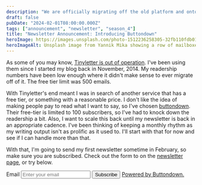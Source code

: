 ```yaml
---
description: "We are officially migrating off the old platform and onto a new one."
draft: false
pubDate: "2024-02-01T08:00:00.000Z"
tags: ["announcement", "newsletter", "season_4"]
title: "Newsletter Announcement: Introducing Buttondown"
heroImage: https://images.unsplash.com/photo-1512236258305-32fb110fdb01?q=80&w=2374&auto=format&fit=crop&ixlib=rb-4.0.3&ixid=M3wxMjA3fDB8MHxwaG90by1wYWdlfHx8fGVufDB8fHx8fA%3D%3D
heroImageAlt: Unsplash image from Yannik Mika showing a row of mailboxes
---
```


As some of you may know, [Tinyletter is out of operation](https://mailchi.mp/85e4c601669a/tinylettersunsetcurrent-221169). I've been using them since I started my blog back in November, 2014. My readership numbers have been low enough where it didn't make sense to ever migrate off of it. The free tier limit was 500 emails.

With Tinyletter's end meant I was in search of another service that has a free tier, or something with a reasonable price. I don't like the idea of making people pay to read what I want to say, so I've chosen [buttondown](https://buttondown.email/). Their free-tier is limited to 100 subscribers, so I've had to knock down the readership a bit. Also, I want to scale this back until my newsletter is back in an appropriate cadence. I've been thinking of keeping a monthly rhythm as my writing output isn't as prolific as it used to. I'll start with that for now and see if I can handle more than that.

With that, I'm going to send my first newsletter sometime in February, so make sure you are subscribed. Check out the form to on the [newsletter page](/curation/newsletter#subscribe), or try below.

<form
  action="https://buttondown.email/api/emails/embed-subscribe/craftbyzen"
  method="post"
  target="popupwindow"
  onsubmit="window.open('https://buttondown.email/craftbyzen', 'popupwindow')"
  class="embeddable-buttondown-form flex flex-col gap-2 sm:w-[50%]"
>
  <label
    class="text-slate-800 dark:text-slate-200 text-sm"
    for="bd-email">Email</label
  >
  <input
    class="py-1 px-2 md:py-2 md:px-4"
    type="email"
    name="email"
    id="bd-email"
    placeholder="Enter your email"
  />
  <button
    type="submit"
    value="Subscribe"
    class="bg-yellow-700 hover:bg-purple-700 dark:bg-yellow-300 text-white dark:text-black font-bold px-4 rounded"
    >Subscribe</button
  >
  <a
    class="text-sm"
    href="https://buttondown.email/refer/craftbyzen"
    target="_blank">Powered by Buttondown.</a
  >
</form>